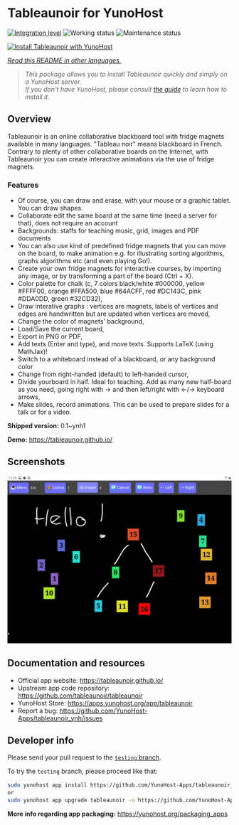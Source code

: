 <!--
N.B.: This README was automatically generated by <https://github.com/YunoHost/apps/tree/master/tools/readme_generator>
It shall NOT be edited by hand.
-->

# Tableaunoir for YunoHost

[![Integration level](https://dash.yunohost.org/integration/tableaunoir.svg)](https://ci-apps.yunohost.org/ci/apps/tableaunoir/) ![Working status](https://ci-apps.yunohost.org/ci/badges/tableaunoir.status.svg) ![Maintenance status](https://ci-apps.yunohost.org/ci/badges/tableaunoir.maintain.svg)

[![Install Tableaunoir with YunoHost](https://install-app.yunohost.org/install-with-yunohost.svg)](https://install-app.yunohost.org/?app=tableaunoir)

*[Read this README in other languages.](./ALL_README.md)*

> *This package allows you to install Tableaunoir quickly and simply on a YunoHost server.*  
> *If you don't have YunoHost, please consult [the guide](https://yunohost.org/install) to learn how to install it.*

## Overview

Tableaunoir is an online collaborative blackboard tool with fridge magnets available in many languages. "Tableau noir" means blackboard in French. Contrary to plenty of other collaborative boards on the Internet, with Tableaunoir you can create interactive animations via the use of fridge magnets.

### Features

- Of course, you can draw and erase, with your mouse or a graphic tablet. You can draw shapes.
- Collaborate edit the same board at the same time (need a server for that), does not require an account
- Backgrounds: staffs for teaching music, grid, images and PDF documents
- You can also use kind of predefined fridge magnets that you can move on the board, to make animation e.g. for illustrating sorting algorithms, graphs algorithms etc (and even playing Go!).
- Create your own fridge magnets for interactive courses, by importing any image, or by transforming a part of the board (Ctrl + X).
- Color palette for chalk (c, 7 colors black/white #000000, yellow #FFFF00, orange #FFA500, blue #64ACFF, red #DC143C, pink #DDA0DD, green #32CD32),
- Draw interative graphs : vertices are magnets, labels of vertices and edges are handwritten but are updated when vertices are moved,
- Change the color of magnets' background,
- Load/Save the current board,
- Export in PNG or PDF,
- Add texts (Enter and type), and move texts. Supports LaTeX (using MathJax)!
- Switch to a whiteboard instead of a blackboard, or any background color
- Change from right-handed (default) to left-handed cursor,
- Divide yourboard in half. Ideal for teaching. Add as many new half-board as you need, going right with → and then left/right with ←/→ keyboard arrows,
- Make slides, record animations. This can be used to prepare slides for a talk or for a video.


**Shipped version:** 0.1~ynh1

**Demo:** <https://tableaunoir.github.io/>

## Screenshots

![Screenshot of Tableaunoir](./doc/screenshots/screenshot.jpg)

## Documentation and resources

- Official app website: <https://tableaunoir.github.io/>
- Upstream app code repository: <https://github.com/tableaunoir/tableaunoir>
- YunoHost Store: <https://apps.yunohost.org/app/tableaunoir>
- Report a bug: <https://github.com/YunoHost-Apps/tableaunoir_ynh/issues>

## Developer info

Please send your pull request to the [`testing` branch](https://github.com/YunoHost-Apps/tableaunoir_ynh/tree/testing).

To try the `testing` branch, please proceed like that:

```bash
sudo yunohost app install https://github.com/YunoHost-Apps/tableaunoir_ynh/tree/testing --debug
or
sudo yunohost app upgrade tableaunoir -u https://github.com/YunoHost-Apps/tableaunoir_ynh/tree/testing --debug
```

**More info regarding app packaging:** <https://yunohost.org/packaging_apps>
